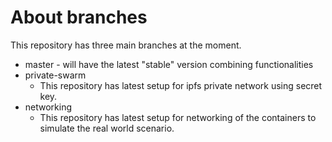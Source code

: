 # About branches
This repository has three main branches at the moment.

- master - will have the latest "stable" version combining functionalities
- private-swarm
  - This repository has latest setup for ipfs private network using secret key.
- networking
  - This repository has latest setup for networking of the containers to simulate the real world scenario.